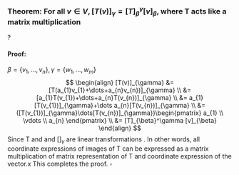 ### Theorem: For all $v \in V, [T(v)]_{\gamma}=[T]_{\beta}^\gamma[v]_{\beta}$, where T acts like a matrix multiplication
?
#### Proof:
$\beta = \{  v_{1},\dots,v_{n} \}, \gamma = \{ w_{1},\dots,w_{m} \}$
$$
\begin{align}
[T(v)]_{\gamma} &= [T(a_{1}v_{1}+\dots+a_{n}v_{n})]_{\gamma} \\
&=[a_{1}T(v_{1})+\dots+a_{n}T(v_{n})]_{\gamma} \\
&= a_{1}[T(v_{1})]_{\gamma}+\dots a_{n}[T(v_{n})]_{\gamma} \\
&= ([T(v_{1})]_{\gamma}\dots[T(v_{n})]_{\gamma})\begin{pmatrix}
a_{1} \\
\vdots  \\
a_{n}
\end{pmatrix} \\
&= [T]_{\beta}^\gamma [v]_{\beta}
\end{align}
$$
Since T and and $[]_{\gamma}$ are linear transformations
.
In other words, all coordinate expressions of images of T can be expressed as a matrix multiplication of matrix representation of T and coordinate expression of the vector.x
This completes the proof. $\square$